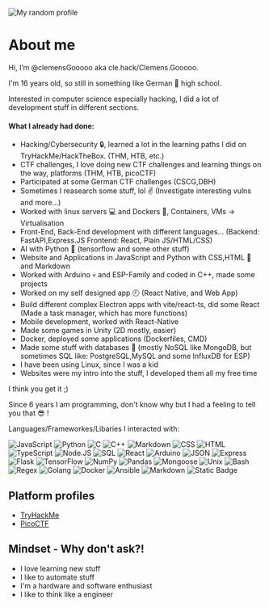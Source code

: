  ![My random profile](./github-header-image.png) 
 
# About me

Hi, I’m @clemensGooooo aka cle.hack/Clemens.Gooooo.

I'm 16 years old, so still in something like German :school: high school.

Interested in computer science especially hacking, I did a lot of development stuff in different sections.

#### What I already had done:
- Hacking/Cybersecurity :lock:, learned a lot in the learning paths I did on TryHackMe/HackTheBox. (THM, HTB, etc.)
- CTF challenges, I love doing new CTF challenges and learning things on the way, platforms (THM, HTB, picoCTF)
- Participated at some German CTF challenges (CSCG,DBH)
- Sometimes I reasearch some stuff, lol :v: (Investigate interesting vulns and more...)
- Worked with linux servers :computer: and Dockers :whale:, Containers, VMs -> Virtualisation
- Front-End, Back-End development with different languages... (Backend: FastAPI,Express.JS Frontend: React, Plain JS/HTML/CSS)
- AI with Python :snake: (tensorflow and some other stuff)
- Website and Applications in JavaScript and Python with CSS,HTML :page_with_curl: and Markdown
- Worked with Arduino :skull: and ESP-Family and coded in C++, made some projects
- Worked on my self designed app :clock9: (React Native, and Web App)
- Build different complex Electron apps with vite/react-ts, did some React (Made a task manager, which has more functions)
- Mobile development, worked with React-Native
- Made some games in Unity (2D mostly, easier)
- Docker, deployed some applications (Dockerfiles, CMD)
- Made some stuff with databases  :file_folder: (mostly NoSQL like MongoDB, but sometimes SQL like: PostgreSQL,MySQL and some InfluxDB for ESP) 
- I have been using Linux, since I was a kid
- Websites were my intro into the stuff, I developed them all my free time

I think you get it ;)

Since 6 years I am programming, don't know why but I had a feeling to tell you that :sunglasses: !

Languages/Frameworkes/Libaries I interacted with:

![JavaScript](https://img.shields.io/badge/%3C%2F%3E-JavaScript-F7DF1E?style=flat&logo=javascript&logoColor=black)
![Python](https://img.shields.io/badge/%3C%2F%3E-Python-3776AB?style=flat&logo=python&logoColor=white)
![C](https://img.shields.io/badge/%3C%2F%3E-C-A8B9CC?style=flat&logo=c&logoColor=black)
![C++](https://img.shields.io/badge/%3C%2F%3E-C%2B%2B-00599C?style=flat&logo=C%2B%2B&logoColor=white)
![Markdown](https://img.shields.io/badge/Markdown-333333?style=flat&logo=markdown&logoColor=white)
![CSS](https://img.shields.io/badge/CSS-1572B6?style=flat&logo=css3&logoColor=white)
![HTML](https://img.shields.io/badge/HTML-E34F26?style=flat&logo=html5&logoColor=white)
![TypeScript](https://img.shields.io/badge/%3C%2F%3E-TypeScript-3178C6?style=flat&logo=typescript&logoColor=white)
![Node.JS](https://img.shields.io/badge/%3C%2F%3E-Node.js-339933?style=flat&logo=node.js&logoColor=white)
![SQL](https://img.shields.io/badge/SQL-336791?style=flat&logo=postgresql&logoColor=white)
![React](https://img.shields.io/badge/%3C%2F%3E-React-61DAFB?style=flat&logo=react&logoColor=black)
![Arduino](https://img.shields.io/badge/%3C%2F%3E-Arduino-00979D?style=flat&logo=arduino&logoColor=white)
![JSON](https://img.shields.io/badge/JSON-000000?style=flat&logo=json&logoColor=white)
![Express](https://img.shields.io/badge/Express-404D59?style=flat&logo=express&logoColor=white)
![Flask](https://img.shields.io/badge/Flask-000000?style=flat&logo=flask&logoColor=white)
![TensorFlow](https://img.shields.io/badge/TensorFlow-FF6F00?style=flat&logo=tensorflow&logoColor=white)
![NumPy](https://img.shields.io/badge/NumPy-013243?style=flat&logo=numpy&logoColor=white)
![Pandas](https://img.shields.io/badge/Pandas-150458?style=flat&logo=pandas&logoColor=white)
![Mongoose](https://img.shields.io/badge/Mongoose-880000?style=flat&logo=mongoose&logoColor=white)
![Unix](https://img.shields.io/badge/Unix-2E2E2E?style=flat&logo=linux&logoColor=white)
![Bash](https://img.shields.io/badge/Bash_Scripting-4EAA25?style=flat&logo=gnu-bash&logoColor=white)
![Regex](https://img.shields.io/badge/Regex-673AB7?style=flat&logo=regex&logoColor=white)
![Golang](https://img.shields.io/badge/Go-00ADD8?style=flat&logo=go&logoColor=white)
![Docker](https://img.shields.io/badge/Docker-2496ED?style=flat&logo=docker&logoColor=white)
![Ansible](https://img.shields.io/badge/Ansible-EE0000?style=flat&logo=ansible&logoColor=white)
![Markdown](https://img.shields.io/badge/Markdown-0da0e5?style=flat&logo=markdown&logoColor=white)
![Static Badge](https://img.shields.io/badge/GraphQL-black?logo=graphql)


## Platform profiles

- [TryHackMe](https://tryhackme.com/p/cle.hack)
- [PicoCTF](https://play.picoctf.org/users/Clemens_Gooooo)

## Mindset - Why don't ask?!

- I love learning new stuff
- I like to automate stuff
- I'm a hardware and software enthusiast
- I like to think like a engineer

 
